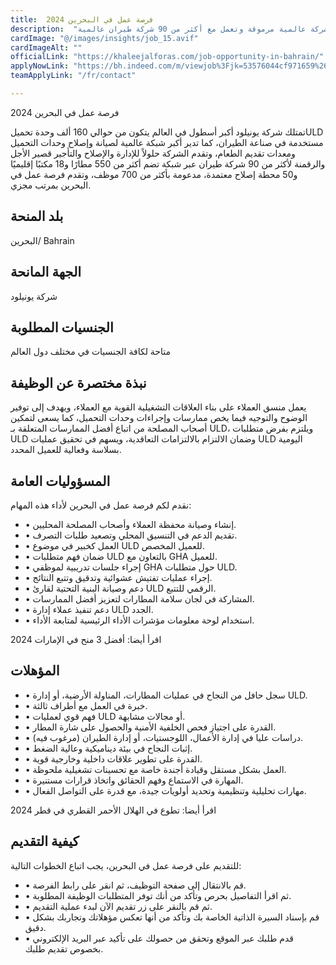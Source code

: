```yaml
---
title:  فرصة عمل في البحرين 2024 
description:  "فرصة ذهبية للعمل في البحرين لفرصة عمل ممولة بالكامل في شركة عالمية مرموقة وتعمل مع أكثر من 90 شركة طيران عالمية" 
cardImage: "@/images/insights/job_15.avif" 
cardImageAlt: "" 
officialLink: "https://khaleejalforas.com/job-opportunity-in-bahrain/" 
applyNowLink: "https://bh.indeed.com/m/viewjob%3Fjk=53576044cf971659%26#038;from=serp%26#038;tk=1i4otqoco2i5u08p%26#038;xkcb=SoAY67M39Yzk1DWtFR0PbzkdCdPP" 
teamApplyLink: "/fr/contact"

---
```


فرصة عمل في البحرين 2024

تمتلك شركة يونيلود أكبر أسطول في العالم يتكون من حوالي 160 ألف وحدة تحميلULD مستخدمة في صناعة الطيران، كما تدير أكبر شبكة عالمية لصيانة وإصلاح وحدات التحميل ومعدات تقديم الطعام، وتقدم الشركة حلولاً للإدارة والإصلاح والتأجير قصير الأجل والرقمنة لأكثر من 90 شركة طيران عبر شبكة تضم أكثر من 550 مطارًا و18 مكتبًا إقليميًا و50 محطة إصلاح معتمدة، مدعومة بأكثر من 700 موظف، وتقدم فرصة عمل في البحرين بمرتب مجزي.

## بلد المنحة

البحرين/ Bahrain

## الجهة المانحة

شركة يونيلود

## الجنسيات المطلوبة

متاحة لكافة الجنسيات في مختلف دول العالم

## نبذة مختصرة عن الوظيفة

يعمل منسق العملاء على بناء العلاقات التشغيلية القوية مع العملاء، ويهدف إلى توفير الوضوح والتوجيه فيما يخص ممارسات وإجراءات وحدات التحميل، كما يسعى لتمكين أصحاب المصلحة من اتباع أفضل الممارسات المتعلقة بـ ULD، ويلتزم بفرض متطلبات ULD وضمان الالتزام بالالتزامات التعاقدية، ويسهم في تحقيق عمليات ULD اليومية بسلاسة وفعالية للعميل المحدد.

## المسؤوليات العامة

نقدم لكم فرصة عمل في البحرين لأداء هذه المهام:

- • إنشاء وصيانة محفظة العملاء وأصحاب المصلحة المحليين.
- • تقديم الدعم في التنسيق المحلي وتصعيد طلبات التصرف.
- • العمل كخبير في موضوع ULD للعميل المخصص.
- • ضمان فهم متطلبات ULD بالتعاون مع GHA للعميل.
- • إجراء جلسات تدريبية لموظفي GHA حول متطلبات ULD.
- • إجراء عمليات تفتيش عشوائية وتدقيق وتتبع النتائج.
- • دعم وصيانة البنية التحتية لقارئ ULD الرقمي للتتبع.
- • المشاركة في لجان سلامة المطارات لتعزيز أفضل الممارسات.
- • دعم تنفيذ عملاء إدارة ULD الجدد.
- • استخدام لوحة معلومات مؤشرات الأداء الرئيسية لمتابعة الأداء.

اقرأ أيضا: أفضل 3 منح في الإمارات 2024

## المؤهلات

- • سجل حافل من النجاح في عمليات المطارات، المناولة الأرضية، أو إدارة ULD.
- • خبرة في العمل مع أطراف ثالثة.
- • فهم قوي لعمليات ULD أو مجالات مشابهة.
- • القدرة على اجتياز فحص الخلفية الأمنية والحصول على شارة المطار.
- • دراسات عليا في إدارة الأعمال، اللوجستيات، أو إدارة الطيران (مرغوب فيه).
- • إثبات النجاح في بيئة ديناميكية وعالية الضغط.
- • القدرة على تطوير علاقات داخلية وخارجية قوية.
- • العمل بشكل مستقل وقيادة أجندة خاصة مع تحسينات تشغيلية ملحوظة.
- • المهارة في الاستماع وفهم الحقائق واتخاذ قرارات مستنيرة.
- • مهارات تحليلية وتنظيمية وتحديد أولويات جيدة، مع قدرة على التواصل الفعال.

اقرأ أيضا: تطوع في الهلال الأحمر القطري في قطر 2024

## كيفية التقديم

للتقديم على فرصة عمل في البحرين، يجب اتباع الخطوات التالية:

- • قم بالانتقال إلى صفحة التوظيف، ثم انقر على رابط الفرصة.
- • ثم اقرأ التفاصيل بحرص وتأكد من أنك توفر المتطلبات الوظيفة المطلوبة.
- • ثم قم بالنقر على زر تقديم الآن لبدء عملية التقديم.
- • قم بإسناد السيرة الذاتية الخاصة بك وتأكد من أنها تعكس مؤهلاتك وتجاربك بشكل دقيق.
- • قدم طلبك عبر الموقع وتحقق من حصولك على تأكيد عبر البريد الإلكتروني بخصوص تقديم طلبك.


